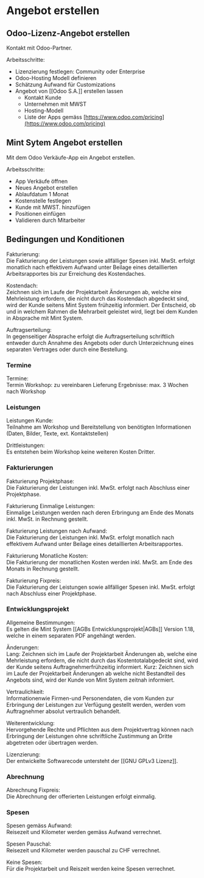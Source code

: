 # Angebot erstellen

## Odoo-Lizenz-Angebot erstellen
Kontakt mit Odoo-Partner.

Arbeitsschritte:
* Lizenzierung festlegen: Community oder Enterprise
* Odoo-Hosting Modell definieren
* Schätzung Aufwand für Customizations
* Angebot von [[Odoo S.A.]]  erstellen lassen
	* Kontakt Kunde
	* Unternehmen mit MWST
	* Hosting-Modell
	* Liste der Apps gemäss [https://www.odoo.com/pricing](https://www.odoo.com/pricing)

## Mint Sytem Angebot erstellen
Mit dem Odoo Verkäufe-App ein Angebot erstellen.

Arbeitsschritte:
* App Verkäufe öffnen
* Neues Angebot erstellen
* Ablaufdatum 1 Monat
* Kostenstelle festlegen
* Kunde mit MWST. hinzufügen
* Positionen einfügen
* Validieren durch Mitarbeiter

## Bedingungen und Konditionen

Fakturierung:  
Die Fakturierung der Leistungen sowie allfälliger Spesen inkl. MwSt. erfolgt monatlich nach effektivem Aufwand unter Beilage eines detaillierten Arbeitsrapportes bis zur Erreichung des Kostendaches.

Kostendach:  
Zeichnen sich im Laufe der Projektarbeit Änderungen ab, welche eine Mehrleistung erfordern, die nicht durch das Kostendach abgedeckt sind, wird der Kunde seitens Mint System frühzeitig informiert. Der Entscheid, ob und in welchem Rahmen die Mehrarbeit geleistet wird, liegt bei dem Kunden in Absprache mit Mint System. 

Auftragserteilung:  
In gegenseitiger Absprache erfolgt die Auftragserteilung schriftlich entweder durch Annahme des Angebots oder durch Unterzeichnung eines separaten Vertrages oder durch eine Bestellung.

### Termine

Termine:  
Termin Workshop: zu vereinbaren
Lieferung Ergebnisse: max. 3 Wochen nach Workshop

### Leistungen

Leistungen Kunde:  
Teilnahme am Workshop und Bereitstellung von benötigten Informationen (Daten, Bilder, Texte, ext. Kontaktstellen)

Drittleistungen:  
Es entstehen beim Workshop keine weiteren Kosten Dritter.

### Fakturierungen

Fakturierung Projektphase:  
Die Fakturierung der Leistungen inkl. MwSt. erfolgt nach Abschluss einer Projektphase.

Fakturierung Einmalige Leistungen:  
Einmalige Leistungen werden nach deren Erbringung am Ende des Monats inkl. MwSt. in Rechnung gestellt.

Fakturierung Leistungen nach Aufwand:  
Die Fakturierung der Leistungen inkl. MwSt. erfolgt monatlich nach effektivem Aufwand unter Beilage eines detaillierten Arbeitsrapportes.

Fakturierung Monatliche Kosten:  
Die Fakturierung der monatlichen Kosten werden inkl. MwSt. am Ende des Monats in Rechnung gestellt.

Fakturierung Fixpreis:  
Die Fakturierung der Leistungen sowie allfälliger Spesen inkl. MwSt. erfolgt nach Abschluss einer Projektphase.

### Entwicklungsprojekt

Allgemeine Bestimmungen:  
Es gelten die Mint System [[AGBs Entwicklungsprojekt|AGBs]] Version 1.18, welche in einem separaten PDF angehängt werden.

Änderungen:  
Lang: Zeichnen sich im Laufe der Projektarbeit Änderungen ab, welche eine Mehrleistung erfordern, die nicht durch das Kostentotalabgedeckt sind, wird der Kunde seitens Auftragnehmerfrühzeitig informiert.
Kurz: Zeichnen sich im Laufe der Projektarbeit Änderungen ab welche nicht Bestandteil des Angebots sind, wird der Kunde von Mint System zeitnah informiert.

Vertraulichkeit:  
Informationenwie Firmen-und Personendaten, die vom Kunden zur Erbringung der Leistungen zur Verfügung gestellt werden, werden vom Auftragnehmer absolut vertraulich behandelt.

Weiterentwicklung:  
Hervorgehende Rechte und Pflichten aus dem Projektvertrag können nach Erbringung der Leistungen ohne schriftliche Zustimmung an Dritte abgetreten oder übertragen werden.

Lizenzierung:  
Der entwickelte Softwarecode untersteht der [[GNU GPLv3 Lizenz]].

### Abrechnung

Abrechnung Fixpreis:  
Die Abrechnung der offerierten Leistungen erfolgt einmalig.

### Spesen

Spesen gemäss Aufwand:  
Reisezeit und Kilometer werden gemäss Aufwand verrechnet.

Spesen Pauschal:  
Reisezeit und Kilometer werden pauschal zu CHF verrechnet.

Keine Spesen:  
Für die Projektarbeit und Reiszeit werden keine Spesen verrechnet.